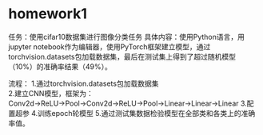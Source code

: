 # homework1
任务：使用cifar10数据集进行图像分类任务
具体内容：使用Python语言，用jupyter notebook作为编辑器，使用PyTorch框架建立模型，通过torchvision.datasets包加载数据集，最后在测试集上得到了超过随机模型（10%）的准确率结果（49%）。

流程：
1.通过torchvision.datasets包加载数据集<br>
2.建立CNN模型，框架为：Conv2d→ReLU→Pool→Conv2d→ReLU→Pool→Linear→Linear→Linear
3.配置超参
4.训练epoch轮模型
5.通过测试集数据检验模型在全部类和各类上的准确率值。


